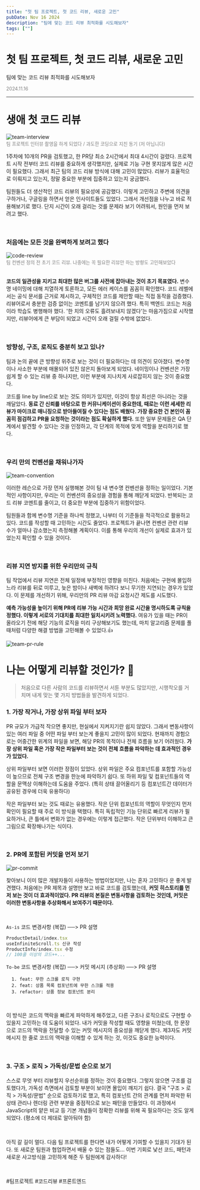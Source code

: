 ```yaml
---
title: "첫 팀 프로젝트, 첫 코드 리뷰, 새로운 고민"
pubDate: Nov 16 2024
description: "팀에 맞는 코드 리뷰 최적화를 시도해보자"
tags: [""]
---
```


# 첫 팀 프로젝트, 첫 코드 리뷰, 새로운 고민
팀에 맞는 코드 리뷰 최적화를 시도해보자

<div style="color: gray; font-size: 0.9em;">2024.11.16</div>

---

# 생애 첫 코드 리뷰

<img alt="team-interview" src="https://i.imgur.com/bWdBnRU.jpeg">
<div style="color: gray; font-size: 0.9em;">팀 프로젝트 인터뷰 촬영을 하게 되었다 / 과도한 코딩으로 지친 동기 (저 아닙니다)</div>

1주차에 10개의 PR을 검토했고, 한 PR당 최소 2시간에서 최대 4시간이 걸렸다. 프로젝트 시작 전부터 코드 리뷰를 중요하게 생각했지만, 실제로 기능 구현 못지않게 많은 시간이 필요했다. 그래서 최근 팀의 코드 리뷰 방식에 대해 고민이 많았다. 리뷰가 효율적으로 이뤄지고 있는지, 정말 중요한 부분에 집중하고 있는지 궁금했다.

팀원들도 더 생산적인 코드 리뷰의 필요성에 공감했다. 이렇게 고민하고 주변에 의견을 구하거나, 구글링을 하면서 얻은 인사이트들도 있었다. 그래서 개선점을 나누고 바로 적용해보기로 했다. 단지 시간이 오래 걸리는 것를 문제라 보기 어려워서, 원인을 먼저 보려고 했다.

<br>

### 처음에는 모든 것을 완벽하게 보려고 했다

<img alt="code-review" src="https://i.imgur.com/7QvoxHL.png">
<div style="color: gray; font-size: 0.9em;">팀 컨벤션 정의 전 초기 코드 리뷰. 나중에는 꼭 필요한 리뷰만 하는 방향도 고민해보았다</div>

<br>

**코드의 일관성을 지키고 최대한 많은 버그를 사전에 잡아내는 것이 초기 목표였다.** 변수명 네이밍에 대해 치열하게 토론하고, 모든 에러 케이스를 꼼꼼히 확인했다. 코드 레벨에서는 공식 문서를 근거로 제시하고, 구체적인 코드를 제안할 때는 직접 동작을 검증했다. 리뷰어로서 충분한 검증 없이는 코멘트를 남기지 않으려 했다. 특히 백엔드 코드는 처음이라 학습도 병행해야 했다. '한 치의 오류도 흘려보내지 않겠다'는 마음가짐으로 시작했지만, 리뷰어에게 큰 부담이 되었고 시간이 오래 걸릴 수밖에 없었다.

<br>

### 방향성, 구조, 로직도 충분히 보고 있나?

팀과 논의 끝에 큰 방향성 위주로 보는 것이 더 필요하다는 데 의견이 모아졌다. 변수명이나 사소한 부분에 매몰되어 있진 않은지 돌아보게 되었다. 네이밍이나 컨벤션은 가장 쉽게 할 수 있는 리뷰 중 하나지만, 이런 부분에 지나치게 사로잡히지 않는 것이 중요했다.

코드를 line by line으로 보는 것도 의미가 있지만, 이것이 항상 최선은 아니라는 것을 깨달았다. **동료 간 신뢰를 바탕으로 한 커뮤니케이션이 중요한데, 때로는 이런 세세한 리뷰가 마이크로 매니징으로 받아들여질 수 있다는 점도 배웠다. 가장 중요한 건 본인이 꼼꼼히 점검하고 PR을 요청하는 것이라는 점도 확실하게 했다.** 또한 일부 문제들은 QA 단계에서 발견할 수 있다는 것을 인정하고, 각 단계의 목적에 맞게 역할을 분리하기로 했다.

<br>

### 우리 만의 컨벤션을 채워나가자

<img alt="team-convention" src="https://i.imgur.com/RLeeQHc.png">

이러한 레슨으로 가장 먼저 실행해본 것이 팀 내 변수명 컨벤션을 정하는 일이었다. 기본적인 사항이지만, 우리는 이 컨벤션의 중요성을 경험을 통해 깨닫게 되었다. 반복되는 코드 리뷰 코멘트를 줄이고, 더 중요한 부분에 집중하기 위함이었다. 

팀원들과 함께 변수명 기준을 하나씩 정했고, 나부터 이 기준들을 적극적으로 활용하고 있다. 코드를 작성할 때 고민하는 시간도 줄었다. 프로젝트가 끝나면 컨벤션 관련 리뷰 수가 얼마나 감소했는지 측정해볼 계획이다. 이를 통해 우리의 개선이 실제로 효과가 있었는지 확인할 수 있을 것이다.

<br>

### 리뷰 지연 방지를 위한 우리만의 규칙

팀 작업에서 리뷰 지연은 전체 일정에 부정적인 영향을 미친다. 처음에는 구현에 몰입하느라 리뷰를 뒤로 미루고, 늦은 밤이나 새벽에 하려다 보니 무기한 지연되는 경우가 있었다. 이 문제를 개선하기 위해, 우리만의 PR 리뷰 마감 요청시간 제도를 시도했다.

**예측 가능성을 높이기 위해 PR에 리뷰 가능 시간과 희망 완료 시간을 명시하도록 규칙을 정했다. 이렇게 서로의 기대치를 최대한 일치시키려 노력했다.** 여유가 있을 때는 PR이 올라오기 전에 해당 기능의 로직을 미리 구상해보기도 했는데, 마치 알고리즘 문제를 풀 때처럼 다양한 해결 방법을 고민해볼 수 있었다.👍

<img alt="team-pr-rule" src="https://i.imgur.com/GtTGmOx.png">

<br>

# 나는 어떻게 리뷰할 것인가? 🤔

> 처음으로 다른 사람의 코드를 리뷰하면서 서툰 부분도 많았지만, 시행착오를 거치며 내게 맞는 몇 가지 방법들을 발견하게 되었다.

### 1. 가장 작거나, 가장 상위 파일 부터 보자

PR 규모가 가급적 작으면 좋지만, 현실에서 지켜지기란 쉽지 않았다. 그래서 변동사항이 있는 여러 파일 중 어떤 파일 부터 보는게 좋을지 고민이 많이 되었다. 현재까지 경험으로는 어중간한 위계의 파일을 보면, 해당 PR의 목적이나 전체 흐름을 보기 어려웠다. **가장 상위 파일 혹은 가장 작은 파일부터 보는 것이 전체 흐름을 파악하는 데 효과적인 경우가 있었다.**

상위 파일부터 보면 이러한 장점이 있었다. 상위 파일은 주요 컴포넌트를 포함할 가능성이 높으므로 전체 구조 변경을 한눈에 파악하기 쉽다. 또 하위 파일 및 컴포넌트들의 역할을 문맥상 이해하는데 도움을 주었다. (특히 상태 끌어올리기 등 컴포넌트간 데이터가 공유된 경우에 더욱 유용하다)

작은 파일부터 보는 것도 때로는 유용했다. 작은 단위 컴포넌트의 역할이 무엇인지 먼저 확인이 필요할 때 주로 이 방식을 택했다. 특히 독립적인 기능 단위로 빠르게 리뷰가 필요하거나, 큰 틀에서 변화가 없는 경우에는 이렇게 접근했다. 작은 단위부터 이해하고 큰 그림으로 확장해나가는 식이다.

<br>

### 2. PR에 포함된 커밋을 먼저 보기

<img alt="pr-commit" src="https://i.imgur.com/PGZuCdR.png">

찾아보니 이미 많은 개발자들이 사용하는 방법이었지만, 나는 혼자 고민하다 운 좋게 발견했다. 처음에는 PR 제목과 설명만 보고 바로 코드를 검토했는데, **커밋 히스토리를 먼저 보는 것이 더 효과적이었다. PR 리뷰의 본질은 변동사항을 검토하는 것인데, 커밋은 이러한 변동사항을 추상화해서 보여주기 때문이다.**

<br>

`As-is`
코드 변경사항 (복잡) ──> PR 설명
```jsx
ProductDetail/index.tsx
useInfiniteScroll.ts 신규 작성
ProductInfo/index.tsx 수정
// 100줄 이상의 코드++...
```
`To-be` 코드 변경사항 (복잡) ──> 커밋 메시지 (추상화) ──> PR 설명
```
  1. feat: 무한 스크롤 로직 구현
  2. feat: 상품 목록 컴포넌트에 무한 스크롤 적용
  3. refactor: 상품 정보 컴포넌트 분리
```

<br>

이 방식은 코드의 맥락을 빠르게 파악하게 해주었고, 다른 구조나 로직으로도 구현할 수 있을지 고민하는 데 도움이 되었다. 내가 커밋을 작성할 때도 영향을 미쳤는데, 한 문장으로 코드의 맥락을 전달할 수 있는 커밋 메시지의 중요성을 깨닫게 했다. 제3자도 커밋 메시지 한 줄로 코드의 맥락을 이해할 수 있게 하는 것, 이것도 중요한 능력이다.

<br>

### 3. 구조 > 로직 > 가독성/문법 순으로 보기

스스로 무엇 부터 리뷰할지 우선순위를 정하는 것이 중요했다. 그렇지 않으면 구조를 검토했다가, 가독성 측면에서 검토할 부분이 보이면 몰입이 깨지기 쉽다. 결국 "구조 > 로직 > 가독성/문법" 순으로 검토하기로 했고, 특히 컴포넌트 간의 관계를 먼저 파악한 뒤 상태 관리나 렌더링 관련 부분을 중점적으로 보는 패턴을 만들었다. 이 과정에서 JavaScript의 얕은 비교 등 기본 개념들이 정확한 리뷰를 위해 꼭 필요하다는 것도 알게 되었다. (평소에 더 제대로 알아둬야 함)

<br>

아직 갈 길이 멀다. 다음 팀 프로젝트를 한다면 내가 어떻게 기여할 수 있을지 기대가 된다. 또 새로운 팀원과 협업하면서 배울 수 있는 점들도... 이번 기회로 낯선 코드, 패턴과 새로운 사고방식을 고민하게 해준 두 팀원에게 감사하다!

<br>

#팀프로젝트 #코드리뷰 #프론트엔드
